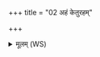 +++
title = "02 अहं केतुरहम्"

+++
<details><summary>मूलम् (WS)</summary>

अहं केतुरहं मूर्धाहमुग्रा विवाचनी ।  
ममेदपि क्रतुं पतिः सेहानाया उपा चरात् ॥ २ ॥
</details>